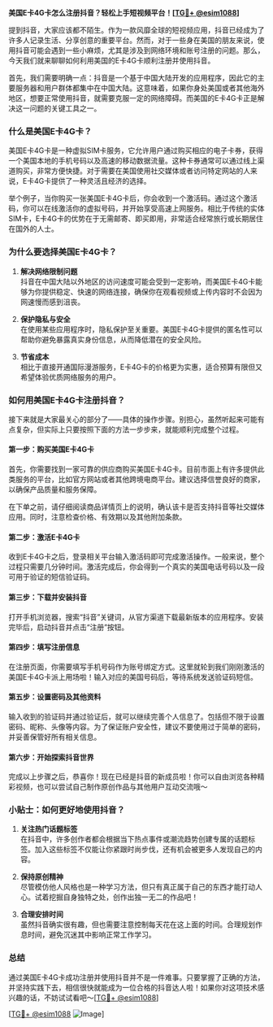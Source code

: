 **美国E卡4G卡怎么注册抖音？轻松上手短视频平台！[[TG💪+ @esim1088](https://t.me/s/esim1088)]**

提到抖音，大家应该都不陌生。作为一款风靡全球的短视频应用，抖音已经成为了许多人记录生活、分享创意的重要平台。然而，对于一些身在美国的朋友来说，使用抖音可能会遇到一些小麻烦，尤其是涉及到网络环境和账号注册的问题。那么，今天我们就来聊聊如何利用美国的E卡4G卡顺利注册并使用抖音。

首先，我们需要明确一点：抖音是一个基于中国大陆开发的应用程序，因此它的主要服务器和用户群体都集中在中国大陆。这意味着，如果你身处美国或者其他海外地区，想要正常使用抖音，就需要克服一定的网络障碍。而美国的E卡4G卡正是解决这一问题的关键工具之一。

### **什么是美国E卡4G卡？**

美国E卡4G卡是一种虚拟SIM卡服务，它允许用户通过购买相应的电子卡券，获得一个美国本地的手机号码以及高速的移动数据流量。这种卡券通常可以通过线上渠道购买，非常方便快捷。对于需要在美国使用社交媒体或者访问特定网站的人来说，E卡4G卡提供了一种灵活且经济的选择。

举个例子，当你购买一张美国E卡4G卡后，你会收到一个激活码。通过这个激活码，你可以在线激活你的虚拟号码，并开始享受高速上网服务。相比于传统的实体SIM卡，E卡4G卡的优势在于无需邮寄、即买即用，非常适合经常旅行或长期居住在国外的人士。

### **为什么要选择美国E卡4G卡？**

1. **解决网络限制问题**  
   抖音在中国大陆以外地区的访问速度可能会受到一定影响，而美国E卡4G卡能够为你提供稳定、快速的网络连接，确保你在观看视频或上传内容时不会因为网速慢而感到沮丧。

2. **保护隐私与安全**  
   在使用某些应用程序时，隐私保护至关重要。美国E卡4G卡提供的匿名性可以帮助你避免暴露真实身份信息，从而降低潜在的安全风险。

3. **节省成本**  
   相比于直接开通国际漫游服务，E卡4G卡的价格更为实惠，适合预算有限但又希望体验优质网络服务的用户。

### **如何用美国E卡4G卡注册抖音？**

接下来就是大家最关心的部分了——具体的操作步骤。别担心，虽然听起来可能有点复杂，但实际上只要按照下面的方法一步步来，就能顺利完成整个过程。

#### **第一步：购买美国E卡4G卡**
首先，你需要找到一家可靠的供应商购买美国E卡4G卡。目前市面上有许多提供此类服务的平台，比如官方网站或者其他跨境电商平台。建议选择信誉良好的商家，以确保产品质量和服务保障。

在下单之前，请仔细阅读商品详情页上的说明，确认该卡是否支持抖音等社交媒体应用。同时，注意检查价格、有效期以及其他附加条款。

#### **第二步：激活E卡4G卡**
收到E卡4G卡之后，登录相关平台输入激活码即可完成激活操作。一般来说，整个过程只需要几分钟时间。激活完成后，你会得到一个真实的美国电话号码以及一段可用于验证的短信验证码。

#### **第三步：下载并安装抖音**
打开手机浏览器，搜索“抖音”关键词，从官方渠道下载最新版本的应用程序。安装完毕后，启动抖音并点击“注册”按钮。

#### **第四步：填写注册信息**
在注册页面，你需要填写手机号码作为账号绑定方式。这里就轮到我们刚刚激活的美国E卡4G卡派上用场啦！输入对应的美国号码后，等待系统发送验证码短信。

#### **第五步：设置密码及其他资料**
输入收到的验证码并通过验证后，就可以继续完善个人信息了。包括但不限于设置密码、昵称、头像等内容。为了保证账户安全性，建议不要使用过于简单的密码，并妥善保管好所有相关信息。

#### **第六步：开始探索抖音世界**
完成以上步骤之后，恭喜你！现在已经是抖音的新成员啦！你可以自由浏览各种精彩视频，也可以尝试自己制作原创作品与其他用户互动交流哦～

### **小贴士：如何更好地使用抖音？**

1. **关注热门话题标签**  
   在抖音中，许多创作者都会根据当下热点事件或潮流趋势创建专属的话题标签。加入这些标签不仅能让你紧跟时尚步伐，还有机会被更多人发现自己的内容。

2. **保持原创精神**  
   尽管模仿他人风格也是一种学习方法，但只有真正属于自己的东西才能打动人心。试着挖掘自身独特之处，创作出独一无二的作品吧！

3. **合理安排时间**  
   虽然抖音确实很有趣，但也需要注意控制每天花在这上面的时间。合理规划作息时间，避免沉迷其中影响正常工作学习。

### **总结**

通过美国E卡4G卡成功注册并使用抖音并不是一件难事。只要掌握了正确的方法，并坚持实践下去，相信很快就能成为一位合格的抖音达人啦！如果你对这项技术感兴趣的话，不妨试试看吧～[[TG💪+ @esim1088](https://t.me/s/esim1088)]

[[TG💪+ @esim1088](https://t.me/s/esim1088) ![Image](https://i.postimg.cc/4NQfJmqS/Snipaste-2025-05-13-00-14-12.png)]